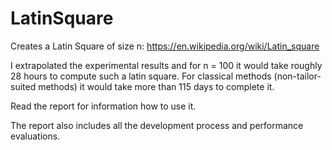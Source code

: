 # LatinSquare

Creates a Latin Square of size n: https://en.wikipedia.org/wiki/Latin_square

I extrapolated the experimental results and for n = 100 it would take roughly 28 hours to compute such a latin square. For classical methods (non-tailor-suited methods) it would take more than 115 days to complete it.

Read the report for information how to use it.

The report also includes all the development process and performance evaluations.
